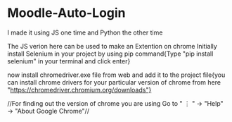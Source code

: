 # Moodle-Auto-Login
I made it using JS one time and Python the other time

The JS verion here can be used to make an Extention on chrome
Initially install Selenium in your project by using pip command{Type "pip install selenium" in your terminal and click enter}

now install chromedriver.exe file from web and add it to the project file{you can install chrome drivers for your particular version of chrome from here "https://chromedriver.chromium.org/downloads"}

//For finding out the version of chrome you are using Go to "	⋮ " → "Help" → "About Google Chrome"//

